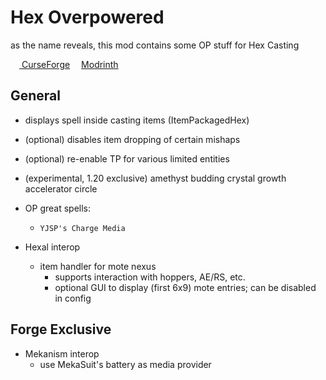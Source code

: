 # Hex Overpowered

as the name reveals, this mod contains some OP stuff for Hex Casting

[<img src="https://static-beta.curseforge.com/images/favicon.ico" style="width:1em"/>
CurseForge](https://www.curseforge.com/minecraft/mc-mods/hexoverpowered)
[<img src="https://modrinth.com/favicon.ico" style="width:1em"/>Modrinth](https://modrinth.com/mod/hexoverpowered)

## General

* displays spell inside casting items (ItemPackagedHex)
* (optional) disables item dropping of certain mishaps
* (optional) re-enable TP for various limited entities
* (experimental, 1.20 exclusive) amethyst budding crystal growth accelerator circle

* OP great spells:
  * `YJSP's Charge Media`

* Hexal interop
    * item handler for mote nexus
        * supports interaction with hoppers, AE/RS, etc.
        * optional GUI to display (first 6x9) mote entries; can be disabled in config

## Forge Exclusive

* Mekanism interop
    * use MekaSuit's battery as media provider
